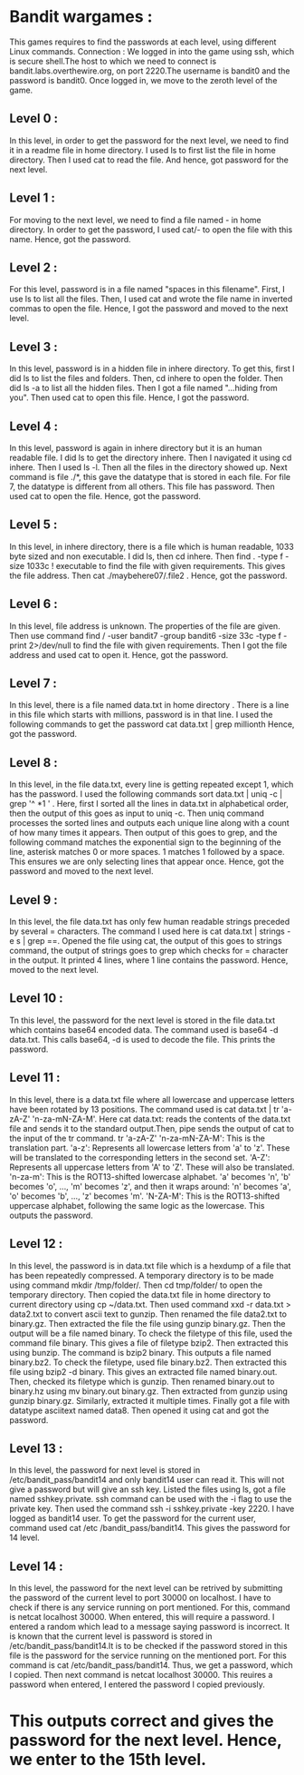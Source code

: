# Bandit wargames :
This games requires to find the passwords at each level, using different Linux commands. 
Connection : We logged in into the game using ssh, which is secure shell.The host to which we need to connect is bandit.labs.overthewire.org, on port 2220.The username is bandit0 and the password is bandit0. Once logged in, we move to the zeroth level of the game.
## Level 0 : 
In this level, in order to get the password for the next level, we need to find it in a readme file in home directory. I used ls to first list the file in home directory. Then I used cat to read the file. And hence, got password for the next level.
## Level 1 : 
For moving to the next level, we need to find a file named - in home directory. In order to get the password, I used cat/- to open the file with this name. Hence, got the password.
## Level 2 : 
For this level, password is in a file named "spaces in this filename". First, I use ls to list all the files. Then, I used cat and wrote the file name in inverted commas to open the file. Hence, I got the password and moved to the next level.
## Level 3 : 
In this level, password is in a hidden file in inhere directory. To get this, first I did ls to list the files and folders. Then, cd inhere to open the folder. Then did ls -a to list all the hidden files. Then I got a file named "...hiding from you". Then used cat to open this file. Hence, I got the password.
## Level 4 : 
In this level, password is again in inhere directory but it is an human readable file. I did ls to get the directory inhere. Then I navigated it using cd inhere. Then I used ls -l.
Then all the files in the directory showed up. Next command is file ./*, this gave the datatype that is stored in each file. For file 7, the datatype is different from all others. This file has password. Then used cat to open the file. Hence, got the password.
## Level 5 : 
In this level, in inhere directory, there is a file which is human readable, 1033 byte sized and non executable. I did ls, then cd inhere. Then find . -type f -size 1033c ! executable to find the file with given requirements. This gives the file address. Then cat ./maybehere07/.file2 . Hence, got the password.
## Level 6 : 
In this level, file address is unknown. The properties of the file are given. Then use command find / -user bandit7 -group bandit6 -size 33c -type f -print 2>/dev/null to find the file with given requirements. Then I got the file address and used cat to open it. Hence, got the password.
## Level 7 : 
In this level, there is a file named data.txt in home directory . There is a line in this file which starts with millions, password is in that line. I used the following commands to get the password
cat data.txt | grep millionth 
Hence, got the password.
## Level 8 : 
In this level, in the file data.txt, every line is getting repeated except 1, which has the password. I used the following commands 
sort data.txt | uniq -c | grep '^ *1 ' . Here, first I sorted all the lines in data.txt in alphabetical order, then the output of this goes as input to uniq -c. Then uniq command processes the sorted lines and outputs each unique line along with a count of how many times it appears. Then output of this goes to grep, and the following command matches the exponential sign to the beginning of the line, asterisk matches 0 or more spaces. 1 matches 1 followed by a space. This ensures we are only selecting lines that appear once. Hence, got the password and moved to the next level.
## Level 9 : 
In this level, the file data.txt has only few human readable strings preceded by several = characters. The command I used here is cat data.txt | strings -e s | grep ==. Opened the file using cat, the output of this goes to strings command, the output of strings goes to grep which checks for = character in the output. It printed 4 lines, where 1 line contains the password. Hence, moved to the next level.
## Level 10 : 
Tn this level, the password for the next level is stored in the file data.txt which contains base64 encoded data. The command used is base64 -d data.txt. This calls base64, -d is used to decode the file. This prints the password.
## Level 11 : 
In this level, there is a data.txt file where all lowercase and uppercase letters have been rotated by 13 positions. The command used is cat data.txt | tr 'a-zA-Z' 'n-za-mN-ZA-M'. Here cat data.txt:  reads the contents of the data.txt file and sends it to the standard output.Then, pipe sends the output of cat to the input of the tr command.
tr 'a-zA-Z' 'n-za-mN-ZA-M': This is the translation part.
'a-z': Represents all lowercase letters from 'a' to 'z'. These will be translated to the corresponding letters in the second set.
'A-Z': Represents all uppercase letters from 'A' to 'Z'. These will also be translated.
'n-za-m': This is the ROT13-shifted lowercase alphabet. 'a' becomes 'n', 'b' becomes 'o', ..., 'm' becomes 'z', and then it wraps around: 'n' becomes 'a', 'o' becomes 'b', ..., 'z' becomes 'm'.
'N-ZA-M': This is the ROT13-shifted uppercase alphabet, following the same logic as the lowercase.
This outputs the password.
## Level 12 : 
In this level, the password is in data.txt file which is a hexdump of a file that has been repeatedly compressed. A temporary directory is to be made using command mkdir /tmp/folder/. Then cd tmp/folder/ to open the temporary directory. Then copied the data.txt file in home directory to current directory using cp ~/data.txt. Then used command xxd -r data.txt > data2.txt to convert ascii text to gunzip. Then renamed the file data2.txt to binary.gz. Then extracted the file the file using gunzip binary.gz. Then the output will be a file named binary. To check the filetype of this file, used the command file binary. This gives a file of filetype bzip2. Then extracted this using bunzip. The command is bzip2 binary. This outputs a file named binary.bz2. To check the filetype, used file binary.bz2. Then extracted this file using bzip2 -d binary. This gives an extracted file named binary.out. Then, checked its filetype which is gunzip. Then renamed binary.out to binary.hz using mv binary.out binary.gz. Then extracted from gunzip using gunzip binary.gz. Similarly, extracted it multiple times. Finally got  a file with datatype asciitext named data8. Then opened it using cat and got the password.
## Level 13 : 
In this level, the password for next level is stored in /etc/bandit_pass/bandit14 and only bandit14 user can read it. This will not give a password but will give an ssh key. Listed the files using ls, got a file named sshkey.private. ssh command can be used with the -i flag to use the private key. Then used the command ssh -i sshkey.private -key 2220. I have logged as bandit14 user. To get the password for the current user, command used cat /etc /bandit_pass/bandit14. This gives the password for 14 level.
## Level 14 : 
In this level, the password for the next level can be retrived by submitting the password of the current level to port 30000  on localhost. I have to check if there is any service running on port mentioned. For this, command is netcat localhost 30000. When entered, this will require a password. I entered a random which lead to a message saying password is incorrect. It is known that the current level is password is stored in /etc/bandit_pass/bandit14.It is to be checked if the password stored in this file is the password for the service running on the mentioned port. For this command is cat /etc/bandit_pass/bandit14. Thus, we get a password, which I copied. Then next command is netcat localhost 30000. This reuires a password when entered, I entered the password I copied previously. 
# This outputs correct and gives the password for the next level. Hence, we enter to the 15th level.
